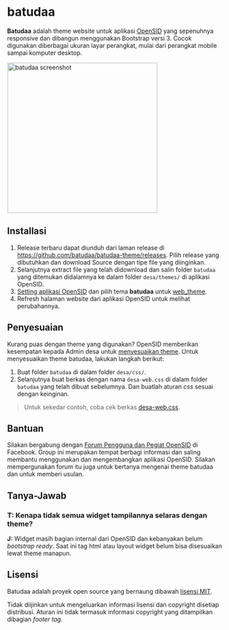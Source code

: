 # batudaa

**Batudaa** adalah theme website untuk aplikasi [OpenSID](https://github.com/OpenSID/OpenSID) yang sepenuhnya responsive dan dibangun menggunakan Bootstrap versi 3. Cocok digunakan diberbagai ukuran layar perangkat, mulai dari perangkat mobile sampai komputer desktop.

<img src='screenshot.jpg' width='350px' alt='batudaa screenshot' style='border:1px solid #eee'>

## Installasi

1. Release terbaru dapat diunduh dari laman release di https://github.com/batudaa/batudaa-theme/releases. Pilih release yang dibutuhkan dan download Source dengan tipe file yang diinginkan.
2. Selanjutnya extract file yang telah didownload dan salin folder `batudaa` yang ditemukan didalamnya ke dalam folder `desa/themes/` di aplikasi OpenSID.
3. [Setting aplikasi OpenSID](https://github.com/OpenSID/OpenSID/wiki/Panduan-Konfigurasi-Aplikasi#setting-aplikasi) dan pilih tema **batudaa** untuk [web_theme](https://github.com/OpenSID/OpenSID/wiki/Panduan-Konfigurasi-Aplikasi#setting-web_theme).
4. Refresh halaman website dari aplikasi OpenSID untuk melihat perubahannya.


## Penyesuaian

Kurang puas dengan theme yang digunakan? OpenSID memberikan kesempatan kepada Admin desa untuk [menyesuaikan theme](https://github.com/OpenSID/OpenSID/wiki/Mengubah-Penampilan-Web). Untuk menyesuaikan theme batudaa, lakukan langkah berikut:

1. Buat folder `batudaa` di dalam folder `desa/css/`.
2. Selanjutnya buat berkas dengan nama `desa-web.css` di dalam folder `batudaa` yang telah dibuat sebelumnya. Dan buatlah aturan *css* sesuai dengan keinginan.

> Untuk sekedar contoh, coba cek berkas [desa-web.css](contoh-penyesuaian/desa-web.css).


## Bantuan

Silakan bergabung dengan [Forum Pengguna dan Pegiat OpenSID](https://www.facebook.com/groups/opensid) di Facebook. Group ini merupakan tempat berbagi informasi dan saling membantu menggunakan dan mengembangkan aplikasi OpenSID. Silakan mempergunakan forum itu juga untuk bertanya mengenai theme batudaa dan untuk memberi usulan.


## Tanya-Jawab

### T: Kenapa tidak semua widget tampilannya selaras dengan theme?

**J:** Widget masih bagian internal dari OpenSID dan kebanyakan belum *bootstrap ready*. Saat ini tag html atau layout widget belum bisa disesuaikan lewat theme manapun.


## Lisensi

Batudaa adalah proyek open source yang bernaung dibawah [lisensi MIT](http://opensource.org/licenses/MIT).

Tidak diijinkan untuk mengeluarkan informasi lisensi dan copyright disetiap distribusi. Aturan ini tidak termasuk informasi copyright yang ditampilkan dibagian *footer tag*.
